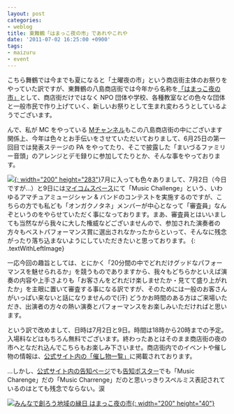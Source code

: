 ```yaml
---
layout: post
categories:
- weblog
title: 東舞鶴「はまっこ夜の市」であれやこれや
date: '2011-07-02 16:25:00 +0900'
tags:
- maizuru
- event
---
```

こちら舞鶴では今までも夏になると「土曜夜の市」という商店街主体のお祭りをやっていた訳ですが、東舞鶴の八島商店街では今年から名称を[「はまっこ夜の市」][1]として、商店街だけではなく NPO 団体や学校、各種教室などの色々な団体と一般市民で作り上げていく、新しいお祭りとして生まれ変わろうとしているようでございます。

んで、私が MC をやっている [Mチャンネル][2]もこの八島商店街の中にございます関係上、今年は色々とお手伝いをさせていただいておりまして、6月25日の第一回目では発表ステージの PA をやってたり、そこで披露した「まいづるファミリー音頭」のアレンジとデモ録りに参加してたりとか、そんな事をやっております。

[![](/images/t/weblog_2011070201_1.jpg){: width="200" height="283"}](/images/o/weblog_2011070201_1.jpg "Music Challenge 告知ポスター")7月に入っても色々ありまして、7月2日（今日ですが…）と9日には[マイコムスペース][3]にて「Music Challenge」という、いわゆるアマチュアミュージシャン &amp; バンドのコンテストを実施するのですが、こちらの方でも私ども「オンガクノタネ」メンバーが中心となって「審査員」なんぞというのをやらせていただく事になっております。まあ、審査員とはいいましても当然ながら我々に大した権威などございませんので、参加された演奏者の方々もベストパフォーマンス賞に選出されなかったからといって、そんなに残念がったり落ち込まないようにしていただきたいと思っております。
{: .textWithLeftImage}

一応今回の趣旨としては、とにかく「20分間の中でどれだけグッドなパフォーマンスを魅せられるか」を競うものでありますから、我々もどちらかといえば演奏の内容や上手さよりも「お客さんをどれだけ楽しませたか・見てて盛り上がれたか」を主眼に置いて審査する事になる訳ですが、そのためには一般のお客さんがいっぱい来ないと話になりませんので(汗) どうかお時間のある方はご来場いただき、出演者の方々の熱い演奏とパフォーマンスをお楽しみいただければと思います。

という訳で改めまして、日時は7月2日と9日。時間は18時から20時までの予定。入場料などはもちろん無料でございます。終わったあとはそのまま商店街の夜の市へとなだれ込んでこちらもお楽しみ下さいませ。商店街内でのイベントや催し物の情報は、[公式サイト内の「催し物一覧」][4]に掲載されております。

…しかし、[公式サイト内の告知ページ][5]でも[告知ポスター](/images/o/weblog_2011070201_1.jpg)でも「Music Charenge」だの「Music Charrenge」だのと思いっきりスペルミス表記されているのはとても残念でならない。涙

[![みんなで創ろう地域の縁日 はまっこ夜の市](/images/banners/yorunoichi_logo.gif){: width="200" height="40"}][1]



[1]: http://hamakkoyorunoichi.web.fc2.com/ "東舞鶴「はまっこ夜の市」のホームページ"
[2]: http://mch.maizuru.info/
[3]: http://www.maicom.maizuru.info/maicom.html "MAICOM"
[4]: http://hamakkoyorunoichi.web.fc2.com/p2.html
[5]: http://hamakkoyorunoichi.web.fc2.com/p2_sub2.html
